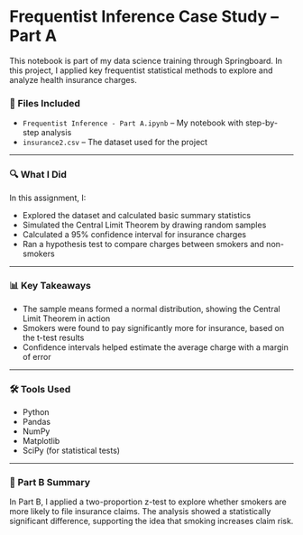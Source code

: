 # Frequentist Inference Case Study – Part A

This notebook is part of my data science training through Springboard. In this project, I applied key frequentist statistical methods to explore and analyze health insurance charges.

### 📁 Files Included
- `Frequentist Inference - Part A.ipynb` – My notebook with step-by-step analysis
- `insurance2.csv` – The dataset used for the project

---

### 🔍 What I Did

In this assignment, I:
- Explored the dataset and calculated basic summary statistics
- Simulated the Central Limit Theorem by drawing random samples
- Calculated a 95% confidence interval for insurance charges
- Ran a hypothesis test to compare charges between smokers and non-smokers

---

### 📊 Key Takeaways
- The sample means formed a normal distribution, showing the Central Limit Theorem in action
- Smokers were found to pay significantly more for insurance, based on the t-test results
- Confidence intervals helped estimate the average charge with a margin of error

---

### 🛠️ Tools Used
- Python
- Pandas
- NumPy
- Matplotlib
- SciPy (for statistical tests)

---

### 📘 Part B Summary

In Part B, I applied a two-proportion z-test to explore whether smokers are more likely to file insurance claims. The analysis showed a statistically significant difference, supporting the idea that smoking increases claim risk.
